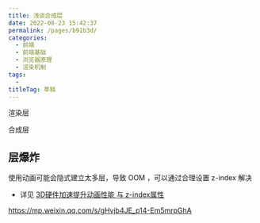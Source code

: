 ```yaml
---
title: 浅谈合成层
date: 2022-08-23 15:42:37
permalink: /pages/b91b3d/
categories: 
  - 前端
  - 前端基础
  - 浏览器原理
  - 渲染机制
tags: 
  - 
titleTag: 草稿
---
```


渲染层

合成层

## 层爆炸
使用动画可能会隐式建立太多层，导致 OOM ，可以通过合理设置 z-index 解决
- 详见 [3D硬件加速提升动画性能 与 z-index属性](https://www.cnblogs.com/qiqi715/p/10207568.html)


https://mp.weixin.qq.com/s/gHvjb4JE_p14-Em5mrpGhA